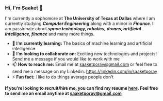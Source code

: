 ### Hi, I'm Saaket 👋

I'm currently a sophomore at **The University of Texas at Dallas** where I am currently studying ***Computer Engineering*** along with a minor in ***Finance***.
I am passionate about ***space technology, robotics, drones, artificial intelligence, finance*** and many more things.

- 🌱 **I’m currently learning:** The basics of machine learning and artificial intelligence
- 👯 **I’m looking to collaborate on:** Exciting new technologies and projects! Send me a message if you would like to work with me
- 📫 **How to reach me:** Email me at saaketporay@gmail.com or feel free to send me a message on my Linkedin: https://linkedin.com/in/saaketporay
- ⚡ **Fun fact:** I like to do things average people don't

**If you're looking to recruit/hire me, you can find my resume [here](https://github.com/saaketporay/Resume/blob/master/saaketporay35.pdf). Feel free to send me an email anytime at saaketporay@gmail.com**
